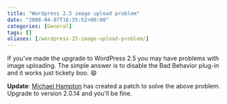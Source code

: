 ```yaml
---
title: "Wordpress 2.5 image upload problem"
date: "2008-04-07T16:35:52+00:00"
categories: [General]
tags: []
aliases: [/wordpress-25-image-upload-problem/]
---
```


If you've made the upgrade to WordPress 2.5 you may have problems with image uploading. The simple answer is to disable the Bad Behavior plug-in and it works just tickety boo. :smile:

<strong>Update</strong>: <a href="http://www.bad-behavior.ioerror.us/">Michael Hampton</a> has created a patch to solve the above problem. Upgrade to version 2.0.14 and you'll be fine.
